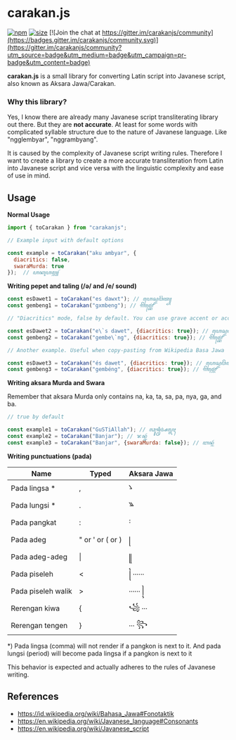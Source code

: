# carakan.js

[![npm](https://img.shields.io/npm/v/carakanjs?color=green)](https://www.npmjs.com/package/carakanjs)
[![size](https://img.shields.io/github/repo-size/masnormen/carakanjs?color=green)](https://github.com/masnormen/carakanjs) [![Join the chat at https://gitter.im/carakanjs/community](https://badges.gitter.im/carakanjs/community.svg)](https://gitter.im/carakanjs/community?utm_source=badge&utm_medium=badge&utm_campaign=pr-badge&utm_content=badge)

**carakan.js** is a small library for converting Latin script into Javanese script, also known as Aksara Jawa/Carakan.


### Why this library?

Yes, I know there are already many Javanese script transliterating library out there. But they are **not accurate**. At least for some words with complicated syllable structure due to the nature of Javanese language. Like "ngglembyar", "nggrambyang".

It is caused by the complexity of Javanese script writing rules. Therefore I want to create a library to create a more accurate transliteration from Latin into Javanese script and vice versa with the linguistic complexity and ease of use in mind.

## Usage

**Normal Usage**
```js
import { toCarakan } from "carakanjs";

// Example input with default options

const example = toCarakan("aku ambyar", {
  diacritics: false,
  swaraMurda: true
});  // ꦲꦏꦸꦲꦩ꧀ꦧꦾꦂ
```

**Writing pepet and taling (/ə/ and /e/ sound)**
```js
const esDawet1 = toCarakan("es dawxt"); // ꦲꦺꦱ꧀ꦢꦮꦼꦠ꧀
const gembeng1 = toCarakan("gxmbeng"); // ꦒꦼꦩ꧀ꦧꦺꦁ

// "Diacritics" mode, false by default. You can use grave accent or accented 'e'.

const esDawet2 = toCarakan("e\`s dawet", {diacritics: true}); // ꦲꦺꦱ꧀ꦢꦮꦼꦠ꧀
const gembeng2 = toCarakan("gembe\`ng", {diacritics: true}); // ꦒꦼꦩ꧀ꦧꦺꦁ

// Another example. Useful when copy-pasting from Wikipedia Basa Jawa

const esDawet3 = toCarakan("és dawet", {diacritics: true}); // ꦲꦺꦱ꧀ꦢꦮꦼꦠ꧀
const gembeng3 = toCarakan("gembéng", {diacritics: true}); // ꦒꦼꦩ꧀ꦧꦺꦁ
```

**Writing aksara Murda and Swara**

Remember that aksara Murda only contains na, ka, ta, sa, pa, nya, ga, and ba.
```js
// true by default

const example1 = toCarakan("GuSTiAllah"); // ꦓꦸꦯ꧀ꦡꦶꦄꦭ꧀ꦭꦃ
const example2 = toCarakan("Banjar"); // ꦨꦤ꧀ꦗꦂ
const example3 = toCarakan("Banjar", {swaraMurda: false}); // ꦧꦤ꧀ꦗꦂ
```

**Writing punctuations (pada)**

|Name              |Typed              |Aksara Jawa|
|------------------|-------------------|-----------|
|Pada lingsa *     |,                  |꧈          |
|Pada lungsi *     |.                  |꧉          |
|Pada pangkat      |:                  |꧇          |
|Pada adeg         |" or ' or ( or )  |꧊          |
|Pada adeg-adeg    |&#124;                |꧋         |
|Pada piseleh      |<                  |꧌ ......    |
|Pada piseleh walik|\>                  |...... ꧍     |
|Rerengan kiwa     |{                  |꧁ ...     |
|Rerengan tengen   |}                  |... ꧂      |

*) Pada lingsa (comma) will not render if a pangkon is next to it. And pada lungsi (period) will become pada lingsa if a pangkon is next to it

This behavior is expected and actually adheres to the rules of Javanese writing.

## References

- https://id.wikipedia.org/wiki/Bahasa_Jawa#Fonotaktik
- https://en.wikipedia.org/wiki/Javanese_language#Consonants
- https://en.wikipedia.org/wiki/Javanese_script
